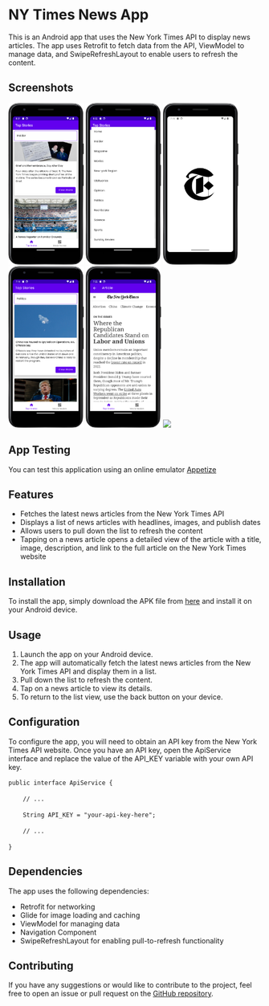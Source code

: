# NY Times News App

This is an Android app that uses the New York Times API to display news articles. The app uses Retrofit to fetch data from the API, ViewModel to manage data, and SwipeRefreshLayout to enable users to refresh the content.


## Screenshots

[//]: # (<p float="left">)

[//]: # (<img src="https://user-images.githubusercontent.com/60360836/219853252-9a4f7f06-3cd9-46d4-964d-a329ab4eb0c3.png" width="150px"/>)

[//]: # (<img src="https://user-images.githubusercontent.com/60360836/219853257-ce45b5aa-85c9-4472-8b1f-4e62228ef8d7.png" width="150px"/>)

[//]: # (<img src="https://user-images.githubusercontent.com/60360836/219853259-b9c9caa9-be81-4272-a7dc-713185220541.png" width="150px"/>)

[//]: # (<img src="https://user-images.githubusercontent.com/60360836/219853261-1601c734-d0bc-42bf-bec8-c9211f671043.png" width="150px"/>)

[//]: # (</p>)

<p float="left">
<img src="screenshots/Screenshot_20230915_083205.png" width="150px"/>
<img src="screenshots/Screenshot_20230915_083305.png" width="150px"/>
<img src="screenshots/Screenshot_20230916_071538.png" width="150px"/>
<img src="screenshots/Screenshot_20230916_071635.png" width="150px"/>
<img src="screenshots/Screenshot_20230916_072404.png" width="150px"/>
<img src="https://user-images.githubusercontent.com/60360836/219853269-4657d93a-7b7e-4ded-b7fb-1c128a1611db.png" width="150px"/>

</p>

<div></div>
    
[//]: # (<p float="left">)

[//]: # (<img src="https://user-images.githubusercontent.com/60360836/219853262-93036fbe-6aa3-473f-9441-ab0f331b3073.png" width="150px"/>)

[//]: # (<img src="https://user-images.githubusercontent.com/60360836/219853264-90f776f6-dc39-4ed3-bdbf-4bca4628f8b8.png" width="150px"/>)

[//]: # (<img src="https://user-images.githubusercontent.com/60360836/219853267-274f618d-d73b-4a00-98fa-8f723f44fc4b.png" width="150px"/>)

[//]: # (</p>)

## App Testing

You can test this application using an online emulator [Appetize](https://appetize.io/app/xxnvv2urjrlwdud55y63vxssia)

## Features

- Fetches the latest news articles from the New York Times API
- Displays a list of news articles with headlines, images, and publish dates
- Allows users to pull down the list to refresh the content
- Tapping on a news article opens a detailed view of the article with a title, image, description, and link to the full article on the New York Times website


## Installation
To install the app, simply download the APK file from [here](https://github.com/JamesHardey/NewsAppllication) and install it on your Android device.

## Usage

1. Launch the app on your Android device.
2. The app will automatically fetch the latest news articles from the New York Times API and display them in a list.
3. Pull down the list to refresh the content.
4. Tap on a news article to view its details.
5. To return to the list view, use the back button on your device.


## Configuration

To configure the app, you will need to obtain an API key from the New York Times API website. Once you have an API key, open the ApiService interface and replace the value of the API_KEY variable with your own API key.

`````
public interface ApiService {

    // ...

    String API_KEY = "your-api-key-here";

    // ...

}
`````


## Dependencies

The app uses the following dependencies:

- Retrofit for networking
- Glide for image loading and caching
- ViewModel for managing data
- Navigation Component
- SwipeRefreshLayout for enabling pull-to-refresh functionality


## Contributing

If you have any suggestions or would like to contribute to the project, feel free to open an issue or pull request on the [GitHub repository](https://github.com/JamesHardey/NewsAppllication/issues).




